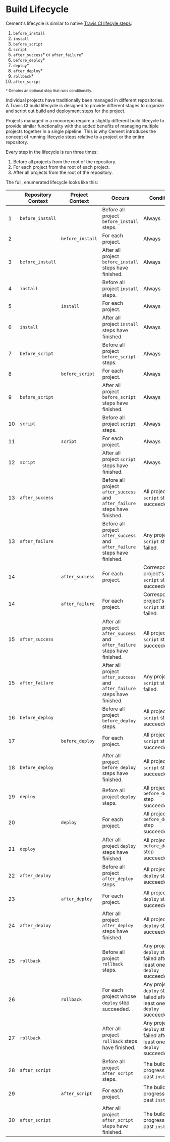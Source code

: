 # Build Lifecycle

Cement's lifecycle is similar to native [Travis CI lifecyle steps](https://docs.travis-ci.com/user/customizing-the-build/#the-build-lifecycle):

1. `before_install`
2. `install`
3. `before_script`
4. `script`
5. `after_success`* or `after_failure`*
6. `before_deploy`*
7. `deploy`*
8. `after_deploy`*
9. `rollback`*
10. `after_script`

<small>* Denotes an optional step that runs conditionally.</small>

Individual projects have traditionally been managed in different repositories.  A Travis CI build lifecycle is designed to provide different stages to organize and script out build and deployment steps for the project.

Projects managed in a monorepo require a slightly different build lifecycle to provide similar functionality with the added benefits of managing multiple projects together in a single pipeline.  This is why Cement introduces the concept of running lifecycle steps relative to a project or the entire repository.

Every step in the lifecycle is run three times:

1. Before all projects from the root of the repository.
2. For each project from the root of each project.
3. After all projects from the root of the repository.

The full, enumerated lifecycle looks like this:

|    | Repository Context   | Project Context  | Occurs                                                                      | Condition                                                                 |
|----|----------------------|------------------|-----------------------------------------------------------------------------|---------------------------------------------------------------------------|
| 1  | `before_install`     |                  | Before all project `before_install` steps.                                  | Always                                                                    |
| 2  |                      | `before_install` | For each project.                                                           | Always                                                                    |
| 3  | `before_install`     |                  | After all project `before_install` steps have finished.                     | Always                                                                    |
| 4  | `install`            |                  | Before all project `install` steps.                                         | Always                                                                    |
| 5  |                      | `install`        | For each project.                                                           | Always                                                                    |
| 6  | `install`            |                  | After all project `install` steps have finished.                            | Always                                                                    |
| 7  | `before_script`      |                  | Before all project `before_script` steps.                                   | Always                                                                    |
| 8  |                      | `before_script`  | For each project.                                                           | Always                                                                    |
| 9  | `before_script`      |                  | After all project `before_script` steps have finished.                      | Always                                                                    |
| 10 | `script`             |                  | Before all project `script` steps.                                          | Always                                                                    |
| 11 |                      | `script`         | For each project.                                                           | Always                                                                    |
| 12 | `script`             |                  | After all project `script` steps have finished.                             | Always                                                                    |
| 13 | `after_success`      |                  | Before all project `after_success` and `after_failure` steps have finished. | All projects' `script` steps succeeded.                                   |
| 13 | `after_failure`      |                  | Before all project `after_success` and `after_failure` steps have finished. | Any project's `script` step failed.                                       |
| 14 |                      | `after_success`  | For each project.                                                           | Corresponding project's `script` step succeeded.                          |
| 14 |                      | `after_failure`  | For each project.                                                           | Corresponding project's `script` step failed.                             |
| 15 | `after_success`      |                  | After all project `after_success` and `after_failure` steps have finished.  | All projects' `script` steps succeeded.                                   |
| 15 | `after_failure`      |                  | After all project `after_success` and `after_failure` steps have finished.  | Any project's `script` step failed.                                       |
| 16 | `before_deploy`      |                  | Before all project `before_deploy` steps.                                   | All projects' `script` step succeeded.                                    |
| 17 |                      | `before_deploy`  | For each project.                                                           | All projects' `script` step succeeded.                                    |
| 18 | `before_deploy`      |                  | After all project `before_deploy` steps have finished.                      | All projects' `script` step succeeded.                                    |
| 19 | `deploy`             |                  | Before all project `deploy` steps.                                          | All projects' `before_deploy` step succeeded.                             |
| 20 |                      | `deploy`         | For each project.                                                           | All projects' `before_deploy` step succeeded.                             |
| 21 | `deploy`             |                  | After all project `deploy` steps have finished.                             | All projects' `before_deploy` step succeeded.                             |
| 22 | `after_deploy`       |                  | Before all project `after_deploy` steps.                                    | All projects' `deploy` step succeeded.                                    |
| 23 |                      | `after_deploy`   | For each project.                                                           | All projects' `deploy` step succeeded.                                    |
| 24 | `after_deploy`       |                  | After all project `after_deploy` steps have finished.                       | All projects' `deploy` step succeeded.                                    |
| 25 | `rollback`           |                  | Before all project `rollback` steps.                                        | Any project's `deploy` step failed after at least one `deploy` succeeded. |
| 26 |                      | `rollback`       | For each project whose `deploy` step succeeded.                             | Any project's `deploy` step failed after at least one `deploy` succeeded. |
| 27 | `rollback`           |                  | After all project `rollback` steps have finished.                           | Any project's `deploy` step failed after at least one `deploy` succeeded. |
| 28 | `after_script`       |                  | Before all project `after_script` steps.                                    | The build progressed past `install`.                                      |
| 29 |                      | `after_script`   | For each project.                                                           | The build progressed past `install`.                                      |
| 30 | `after_script`       |                  | After all project `after_script` steps have finished.                       | The build progressed past `install`.                                      |
